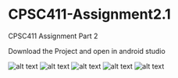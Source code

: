 # CPSC411-Assignment2.1
CPSC411 Assignment Part 2

Download the Project and open in android studio

![alt text](Screenshot_1573026611.png)
![alt text](Screenshot_1573026616.png)
![alt text](Screenshot_1573026620.png)
![alt text](Screenshot_1573026639.png)
![alt text](Screenshot_1573026648.png)
